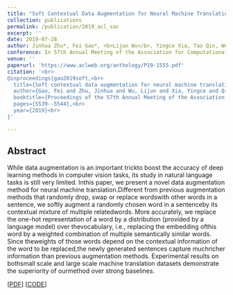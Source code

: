 ```yaml
---
title: "Soft Contextual Data Augmentation for Neural Machine Translation"
collection: publications
permalink: /publication/2019_acl_sac
excerpt: ''
date: 2019-07-28
author: Jinhua Zhu*, Fei Gao*, <b>Lijun Wu</b>, Yingce Xia, Tao Qin, Wengang Zhou, Xueqi Cheng, and Tie-Yan Liu
conference: In 57th Annual Meeting of the Association for Computational Linguistics <b>(ACL-2019)</b>  (*=equal contribution)
venue: ''
paperurl: 'https://www.aclweb.org/anthology/P19-1555.pdf'
citation: '<br>
@inproceedings{gao2019soft,<br>
  title={Soft contextual data augmentation for neural machine translation},<br>
  author={Gao, Fei and Zhu, Jinhua and Wu, Lijun and Xia, Yingce and Qin, Tao and Cheng, Xueqi and Zhou, Wengang and Liu, Tie-Yan},<br>
  booktitle={Proceedings of the 57th Annual Meeting of the Association for Computational Linguistics},<br>
  pages={5539--5544},<br>
  year={2019}<br>
}'

---
```

<h2><strong>Abstract</strong></h2>
While data augmentation is an important trickto boost the accuracy of deep learning methods in computer vision tasks, its study in natural  language  tasks  is  still  very  limited.   Inthis  paper,  we  present  a  novel  data  augmentation method for neural machine translation.Different  from  previous  augmentation  methods that randomly drop, swap or replace wordswith other words in a sentence, we softly augment  a  randomly  chosen  word  in  a  sentenceby  its  contextual  mixture  of  multiple  relatedwords.  More accurately, we replace the one-hot  representation  of  a  word  by  a  distribution (provided by a language model) over thevocabulary,  i.e.,  replacing  the  embedding  ofthis word by a weighted combination of multiple  semantically  similar  words.  Since  theweights of those words depend on the contextual  information  of  the  word  to  be  replaced,the  newly  generated  sentences  capture  muchricher  information  than  previous  augmentation  methods.   Experimental  results  on  bothsmall  scale  and  large  scale  machine  translation datasets demonstrate the superiority of ourmethod over strong baselines.

\[[PDF](https://www.aclweb.org/anthology/P19-1555.pdf)\]  \[[CODE](https://github.com/teslacool/lm_fairseq)\]